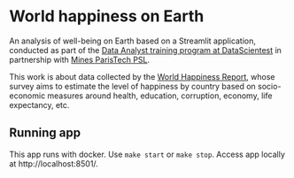 # World happiness on Earth

An analysis of well-being on Earth based on a Streamlit application, conducted as part of the [Data Analyst training program at DataScientest](https://datascientest.com/formation-data-analyst) in partnership with [Mines ParisTech PSL](https://executive-education.minesparis.psl.eu/).

This work is about data collected by the [World Happiness Report](https://worldhappiness.report/), whose survey aims to estimate the level of happiness by country based on socio-economic measures around health, education, corruption, economy, life expectancy, etc.

## Running app

This app runs with docker. Use ```make start``` or ```make stop```. Access app locally at http://localhost:8501/.
